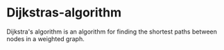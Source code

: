 # Dijkstras-algorithm
Dijkstra's algorithm is an algorithm for finding the shortest paths between nodes in a weighted graph.
